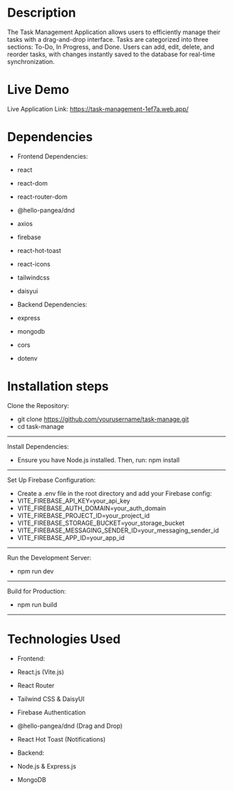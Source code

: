 # Description

  The Task Management Application allows users to efficiently manage their tasks with a drag-and-drop interface. Tasks are categorized into three sections: To-Do, In Progress, and Done. Users can add, edit, delete, and reorder tasks, with changes instantly saved to the database for real-time synchronization.
  
# Live Demo
  
  Live Application Link: https://task-management-1ef7a.web.app/
  
# Dependencies

  * Frontend Dependencies:
  
  - react
  
  - react-dom
  
  - react-router-dom
  
  - @hello-pangea/dnd
  
  - axios
  
  - firebase
  
  - react-hot-toast
  
  - react-icons
  
  - tailwindcss
  
  - daisyui
  
  * Backend Dependencies:
  
  - express
  
  - mongodb
  
  - cors
  
  - dotenv

# Installation steps

Clone the Repository:
* git clone https://github.com/yourusername/task-manage.git
* cd task-manage
---
Install Dependencies:
 - Ensure you have Node.js installed. Then, run:
   npm install
---
Set Up Firebase Configuration:
- Create a .env file in the root directory and add your Firebase config:
- VITE_FIREBASE_API_KEY=your_api_key
- VITE_FIREBASE_AUTH_DOMAIN=your_auth_domain
- VITE_FIREBASE_PROJECT_ID=your_project_id
- VITE_FIREBASE_STORAGE_BUCKET=your_storage_bucket
- VITE_FIREBASE_MESSAGING_SENDER_ID=your_messaging_sender_id
- VITE_FIREBASE_APP_ID=your_app_id
---
Run the Development Server:
- npm run dev
---
Build for Production:
- npm run build
---

# Technologies Used

* Frontend:

- React.js (Vite.js)

- React Router

- Tailwind CSS & DaisyUI

- Firebase Authentication

- @hello-pangea/dnd (Drag and Drop)

- React Hot Toast (Notifications)

* Backend:

- Node.js & Express.js

- MongoDB 
